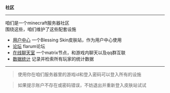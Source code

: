 **社区**

---

咱们是一个minecraft服务器社区  
围绕这些，咱们维护了这些配套设施  
* [用户中心](https://mcskin.smyhw.online) 一个Blessing Skin皮肤站，作为用户中心使用
* [论坛](https://bbs.smyhw.online:8080) flarum论坛
* [在线聊天室](https://im.smyhw.online/#/room/#ow_pub:matrix.smyhw.online) 一个matrix节点，和游戏内聊天以及qq群互联
* [数据统计](https://players.smyhw.online) 记录并检索所有玩家的统计数据
---
> 使用你在咱们服务器里的游戏id和登入密码可以登入所有的设施

> 如果提示账户不存在或密码错误，不妨退出并重新登入皮肤站试试